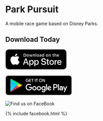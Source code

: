 # Park Pursuit


A mobile race game based on Disney Parks.


## Download Today

<a href="https://itunes.apple.com/us/app/park-pursuit/id1335800270"><img height="64" alt="Download on the App Store" src="assets/images/app-store.png"/></a>

<a href='https://play.google.com/store/apps/details?id=com.walkingriver.parkpursuit&pcampaignid=MKT-Other-global-all-co-prtnr-py-PartBadge-Mar2515-1'><img height="64" alt='Get it on Google Play' src='assets/images/play-store.png'/></a>

<img src="https://en.facebookbrand.com/wp-content/uploads/2016/05/find_us_on_header_05_2018.png" height="64" alt="Find us on FaceBook">


{% include facebook.html %}
